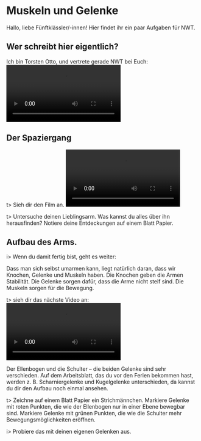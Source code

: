 # Muskeln und Gelenke
Hallo, liebe Fünftklässler/-innen!
Hier findet ihr ein paar Aufgaben für NWT.

## Wer schreibt hier eigentlich?
Ich bin Torsten Otto, und vertrete gerade NWT bei Euch:
![Vorstellungsvideo](img/Vorstellung.mov)

## Der Spaziergang
t> Sieh dir den Film an.
![Video vom Spaziergang](img/Spaziergang.mov)

t> Untersuche deinen Lieblingsarm. Was kannst du alles über ihn herausfinden? Notiere deine Entdeckungen auf einem Blatt Papier.

## Aufbau des Arms.
i> Wenn du damit fertig bist, geht es weiter:

Dass man sich selbst umarmen kann, liegt natürlich daran, dass wir Knochen, Gelenke und Muskeln haben. Die Knochen geben die Armen Stabilität. Die Gelenke sorgen dafür, dass die Arme nicht steif sind. Die Muskeln sorgen für die Bewegung.

t> sieh dir das nächste Video an:
![Untersuchen](img/Untersuchung.mov)

Der Ellenbogen und die Schulter – die beiden Gelenke sind sehr verschieden. Auf dem Arbeitsblatt, das du vor den Ferien bekommen hast, werden z. B. Scharniergelenke und Kugelgelenke unterschieden, da kannst du dir den Aufbau noch einmal ansehen.

t> Zeichne auf einem Blatt Papier ein Strichmännchen. Markiere Gelenke mit roten Punkten, die wie der Ellenbogen nur in einer Ebene bewegbar sind. Markiere Gelenke mit grünen Punkten, die wie die Schulter mehr Bewegungsmöglichkeiten eröffnen. 

i> Probiere das mit deinen eigenen Gelenken aus.



